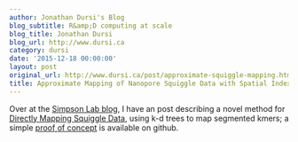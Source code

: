 ```yaml
---
author: Jonathan Dursi's Blog
blog_subtitle: R&amp;D computing at scale
blog_title: Jonathan Dursi
blog_url: http://www.dursi.ca
category: dursi
date: '2015-12-18 00:00:00'
layout: post
original_url: http://www.dursi.ca/post/approximate-squiggle-mapping.html
title: Approximate Mapping of Nanopore Squiggle Data with Spatial Indexing
---
```


<p>Over at the <a href="http://simpsonlab.github.io/blog/">Simpson Lab blog</a>,
I have an post describing a novel method for <a href="http://simpsonlab.github.io/2015/12/18/kdtree-mapping/">Directly Mapping
Squiggle Data</a>,
using k-d trees to map segmented kmers; a simple <a href="https://github.com/ljdursi/simple-squiggle-pseudomapper">proof of
concept</a>
is available on github.</p>